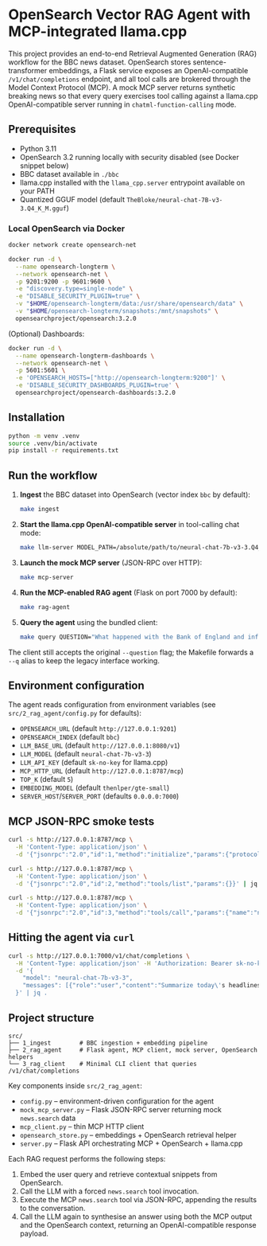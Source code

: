 # OpenSearch Vector RAG Agent with MCP-integrated llama.cpp

This project provides an end-to-end Retrieval Augmented Generation (RAG) workflow
for the BBC news dataset. OpenSearch stores sentence-transformer embeddings, a
Flask service exposes an OpenAI-compatible `/v1/chat/completions` endpoint, and
all tool calls are brokered through the Model Context Protocol (MCP). A mock MCP
server returns synthetic breaking news so that every query exercises tool calling
against a llama.cpp OpenAI-compatible server running in
`chatml-function-calling` mode.

## Prerequisites

- Python 3.11
- OpenSearch 3.2 running locally with security disabled (see Docker snippet
  below)
- BBC dataset available in `./bbc`
- llama.cpp installed with the `llama_cpp.server` entrypoint available on your
  PATH
- Quantized GGUF model (default `TheBloke/neural-chat-7B-v3-3.Q4_K_M.gguf`)

### Local OpenSearch via Docker

```bash
docker network create opensearch-net

docker run -d \
  --name opensearch-longterm \
  --network opensearch-net \
  -p 9201:9200 -p 9601:9600 \
  -e "discovery.type=single-node" \
  -e "DISABLE_SECURITY_PLUGIN=true" \
  -v "$HOME/opensearch-longterm/data:/usr/share/opensearch/data" \
  -v "$HOME/opensearch-longterm/snapshots:/mnt/snapshots" \
  opensearchproject/opensearch:3.2.0
```

(Optional) Dashboards:

```bash
docker run -d \
  --name opensearch-longterm-dashboards \
  --network opensearch-net \
  -p 5601:5601 \
  -e 'OPENSEARCH_HOSTS=["http://opensearch-longterm:9200"]' \
  -e 'DISABLE_SECURITY_DASHBOARDS_PLUGIN=true' \
  opensearchproject/opensearch-dashboards:3.2.0
```

## Installation

```bash
python -m venv .venv
source .venv/bin/activate
pip install -r requirements.txt
```

## Run the workflow

1. **Ingest** the BBC dataset into OpenSearch (vector index `bbc` by default):
   ```bash
   make ingest
   ```
2. **Start the llama.cpp OpenAI-compatible server** in tool-calling chat mode:
   ```bash
   make llm-server MODEL_PATH=/absolute/path/to/neural-chat-7b-v3-3.Q4_K_M.gguf
   ```
3. **Launch the mock MCP server** (JSON-RPC over HTTP):
   ```bash
   make mcp-server
   ```
4. **Run the MCP-enabled RAG agent** (Flask on port 7000 by default):
   ```bash
   make rag-agent
   ```
5. **Query the agent** using the bundled client:
   ```bash
   make query QUESTION="What happened with the Bank of England and inflation?"
   ```

The client still accepts the original `--question` flag; the Makefile forwards a
`--q` alias to keep the legacy interface working.

## Environment configuration

The agent reads configuration from environment variables (see
`src/2_rag_agent/config.py` for defaults):

- `OPENSEARCH_URL` (default `http://127.0.0.1:9201`)
- `OPENSEARCH_INDEX` (default `bbc`)
- `LLM_BASE_URL` (default `http://127.0.0.1:8080/v1`)
- `LLM_MODEL` (default `neural-chat-7b-v3-3`)
- `LLM_API_KEY` (default `sk-no-key` for llama.cpp)
- `MCP_HTTP_URL` (default `http://127.0.0.1:8787/mcp`)
- `TOP_K` (default `5`)
- `EMBEDDING_MODEL` (default `thenlper/gte-small`)
- `SERVER_HOST`/`SERVER_PORT` (defaults `0.0.0.0:7000`)

## MCP JSON-RPC smoke tests

```bash
curl -s http://127.0.0.1:8787/mcp \
  -H 'Content-Type: application/json' \
  -d '{"jsonrpc":"2.0","id":1,"method":"initialize","params":{"protocolVersion":"2025-06-18"}}' | jq .

curl -s http://127.0.0.1:8787/mcp \
  -H 'Content-Type: application/json' \
  -d '{"jsonrpc":"2.0","id":2,"method":"tools/list","params":{}}' | jq .

curl -s http://127.0.0.1:8787/mcp \
  -H 'Content-Type: application/json' \
  -d '{"jsonrpc":"2.0","id":3,"method":"tools/call","params":{"name":"news.search","arguments":{"query":"UK election","limit":3}}}' | jq .
```

## Hitting the agent via `curl`

```bash
curl -s http://127.0.0.1:7000/v1/chat/completions \
  -H 'Content-Type: application/json' -H 'Authorization: Bearer sk-no-key' \
  -d '{
    "model": "neural-chat-7b-v3-3",
    "messages": [{"role":"user","content":"Summarize today\'s headlines about the Bank of England and relate it to inflation."}]
  }' | jq .
```

## Project structure

```
src/
├── 1_ingest        # BBC ingestion + embedding pipeline
├── 2_rag_agent     # Flask agent, MCP client, mock server, OpenSearch helpers
└── 3_rag_client    # Minimal CLI client that queries /v1/chat/completions
```

Key components inside `src/2_rag_agent`:

- `config.py` – environment-driven configuration for the agent
- `mock_mcp_server.py` – Flask JSON-RPC server returning mock `news.search` data
- `mcp_client.py` – thin MCP HTTP client
- `opensearch_store.py` – embeddings + OpenSearch retrieval helper
- `server.py` – Flask API orchestrating MCP + OpenSearch + llama.cpp

Each RAG request performs the following steps:

1. Embed the user query and retrieve contextual snippets from OpenSearch.
2. Call the LLM with a forced `news.search` tool invocation.
3. Execute the MCP `news.search` tool via JSON-RPC, appending the results to the
   conversation.
4. Call the LLM again to synthesise an answer using both the MCP output and the
   OpenSearch context, returning an OpenAI-compatible response payload.
